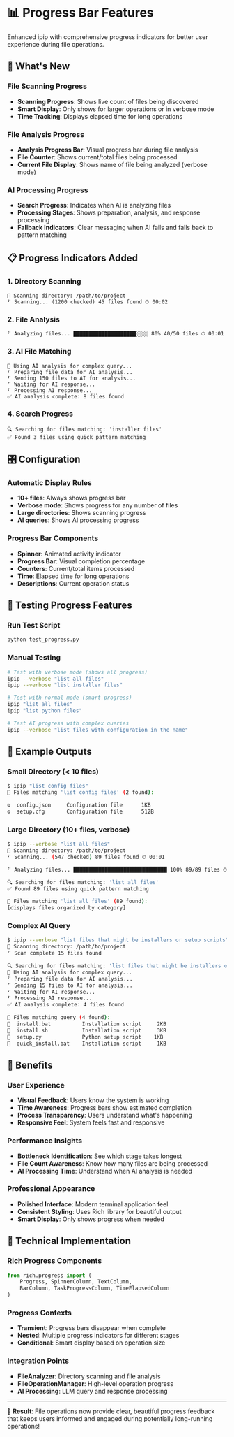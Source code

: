 # 📊 Progress Bar Features

Enhanced ipip with comprehensive progress indicators for better user experience during file operations.

## 🚀 What's New

### File Scanning Progress
- **Scanning Progress**: Shows live count of files being discovered
- **Smart Display**: Only shows for larger operations or in verbose mode
- **Time Tracking**: Displays elapsed time for long operations

### File Analysis Progress
- **Analysis Progress Bar**: Visual progress bar during file analysis
- **File Counter**: Shows current/total files being processed
- **Current File Display**: Shows name of file being analyzed (verbose mode)

### AI Processing Progress
- **Search Progress**: Indicates when AI is analyzing files
- **Processing Stages**: Shows preparation, analysis, and response processing
- **Fallback Indicators**: Clear messaging when AI fails and falls back to pattern matching

## 📋 Progress Indicators Added

### 1. Directory Scanning
```
📁 Scanning directory: /path/to/project
⠋ Scanning... (1200 checked) 45 files found ⏱ 00:02
```

### 2. File Analysis
```
⠋ Analyzing files... ████████████████████░░░░ 80% 40/50 files ⏱ 00:01
```

### 3. AI File Matching
```
🤖 Using AI analysis for complex query...
⠋ Preparing file data for AI analysis...
⠋ Sending 150 files to AI for analysis...
⠋ Waiting for AI response...
⠋ Processing AI response...
✅ AI analysis complete: 8 files found
```

### 4. Search Progress
```
🔍 Searching for files matching: 'installer files'
✅ Found 3 files using quick pattern matching
```

## 🎛️ Configuration

### Automatic Display Rules
- **10+ files**: Always shows progress bar
- **Verbose mode**: Shows progress for any number of files
- **Large directories**: Shows scanning progress
- **AI queries**: Shows AI processing progress

### Progress Bar Components
- **Spinner**: Animated activity indicator
- **Progress Bar**: Visual completion percentage
- **Counters**: Current/total items processed
- **Time**: Elapsed time for long operations
- **Descriptions**: Current operation status

## 🧪 Testing Progress Features

### Run Test Script
```bash
python test_progress.py
```

### Manual Testing
```bash
# Test with verbose mode (shows all progress)
ipip --verbose "list all files"
ipip --verbose "list installer files"

# Test with normal mode (smart progress)
ipip "list all files"
ipip "list python files"

# Test AI progress with complex queries
ipip --verbose "list files with configuration in the name"
```

## 📝 Example Outputs

### Small Directory (< 10 files)
```bash
$ ipip "list config files"
📁 Files matching 'list config files' (2 found):

⚙️  config.json     Configuration file      1KB
⚙️  setup.cfg       Configuration file      512B
```

### Large Directory (10+ files, verbose)
```bash
$ ipip --verbose "list all files"
📁 Scanning directory: /path/to/project
⠋ Scanning... (547 checked) 89 files found ⏱ 00:01

⠋ Analyzing files... ██████████████████████████████ 100% 89/89 files ⏱ 00:03

🔍 Searching for files matching: 'list all files'
✅ Found 89 files using quick pattern matching

📁 Files matching 'list all files' (89 found):
[displays files organized by category]
```

### Complex AI Query
```bash
$ ipip --verbose "list files that might be installers or setup scripts"
📁 Scanning directory: /path/to/project
⠋ Scan complete 15 files found

🔍 Searching for files matching: 'list files that might be installers or setup scripts'
🤖 Using AI analysis for complex query...
⠋ Preparing file data for AI analysis...
⠋ Sending 15 files to AI for analysis...
⠋ Waiting for AI response...
⠋ Processing AI response...
✅ AI analysis complete: 4 files found

📁 Files matching query (4 found):
🔧  install.bat          Installation script     2KB
🔧  install.sh           Installation script     3KB
🔧  setup.py             Python setup script    1KB
🔧  quick_install.bat    Installation script     1KB
```

## 🎯 Benefits

### User Experience
- **Visual Feedback**: Users know the system is working
- **Time Awareness**: Progress bars show estimated completion
- **Process Transparency**: Users understand what's happening
- **Responsive Feel**: System feels fast and responsive

### Performance Insights
- **Bottleneck Identification**: See which stage takes longest
- **File Count Awareness**: Know how many files are being processed
- **AI Processing Time**: Understand when AI analysis is needed

### Professional Appearance
- **Polished Interface**: Modern terminal application feel
- **Consistent Styling**: Uses Rich library for beautiful output
- **Smart Display**: Only shows progress when needed

## 🔧 Technical Implementation

### Rich Progress Components
```python
from rich.progress import (
    Progress, SpinnerColumn, TextColumn, 
    BarColumn, TaskProgressColumn, TimeElapsedColumn
)
```

### Progress Contexts
- **Transient**: Progress bars disappear when complete
- **Nested**: Multiple progress indicators for different stages
- **Conditional**: Smart display based on operation size

### Integration Points
- **FileAnalyzer**: Directory scanning and file analysis
- **FileOperationManager**: High-level operation progress
- **AI Processing**: LLM query and response processing

---

**🎉 Result**: File operations now provide clear, beautiful progress feedback that keeps users informed and engaged during potentially long-running operations!
